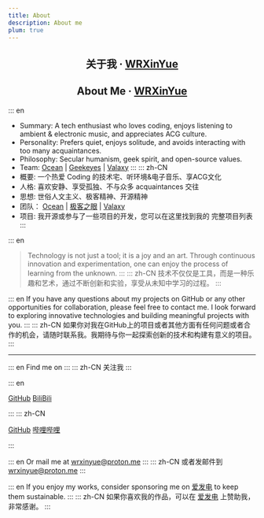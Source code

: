 ```yaml
---
title: About
description: About me
plum: true
---
```


<h2 align="center" lang="zh-CN">
  关于我 ·
  <a href="https://wrxinyue.org/about">WRXinYue</a>
</h2>

<h2 align="center" lang="en">
  About Me ·
  <a href="https://wrxinyue.org/about">WRXinYue</a>
</h2>

::: en
- Summary: A tech enthusiast who loves coding, enjoys listening to ambient & electronic music, and appreciates ACG culture.
- Personality: Prefers quiet, enjoys solitude, and avoids interacting with too many acquaintances.
- Philosophy: Secular humanism, geek spirit, and open-source values.
- Team:
[Ocean](https://oceandev.notion.site/8d46dfeeb5e242fbb8102270ca2f907e?v=836e5f4c8fc14880b0639549eb7e2ecc) |
[Geekeyes](https://www.geekeyes.cn) |
[Valaxy](https://github.com/valaxyjs)
:::
::: zh-CN
- 概要: 一个热爱 Coding 的技术宅、听环境&电子音乐、享ACG文化
- 人格: 喜欢安静、享受孤独、不与众多 acquaintances 交往
- 思想: 世俗人文主义、极客精神、开源精神
- 团队：
[Ocean](https://oceandev.notion.site/8d46dfeeb5e242fbb8102270ca2f907e?v=836e5f4c8fc14880b0639549eb7e2ecc) |
[极客之眼](https://www.geekeyes.cn) |
[Valaxy](https://github.com/valaxyjs)
- 项目: 我开源或参与了一些项目的开发，您可以在这里找到我的 <AppLink to="/projects"><span op75 i-simple-icons-github />完整项目列表</AppLink>
:::

::: en
> Technology is not just a tool; it is a joy and an art. Through continuous innovation and experimentation, one can enjoy the process of learning from the unknown.
:::
::: zh-CN
> 技术不仅仅是工具，而是一种乐趣和艺术，通过不断创新和实验，享受从未知中学习的过程。
:::

::: en
If you have any questions about my projects on GitHub or any other opportunities for collaboration, please feel free to contact me. I look forward to exploring innovative technologies and building meaningful projects with you.
:::
::: zh-CN
如果你对我在GitHub上的项目或者其他方面有任何问题或者合作的机会，请随时联系我。我期待与你一起探索创新的技术和构建有意义的项目。
:::

---

::: en
Find me on
:::
::: zh-CN
关注我
:::

::: en
<p flex="~ gap-3 wrap" class="mt--2!">
  <a href="https://github.com/WRXinYue" target="_blank"><span op75 i-simple-icons-github /> GitHub</a>
  <a href="https://space.bilibili.com/438788541" target="_blank"><span op75 i-simple-icons-bilibili /> BiliBili</a>
</p>
:::
::: zh-CN
<p flex="~ gap-3 wrap" class="mt--2!">
  <a href="https://github.com/WRXinYue" target="_blank"><span op75 i-simple-icons-github /> GitHub</a>
  <a href="https://space.bilibili.com/438788541" target="_blank"><span op75 i-simple-icons-bilibili /> 哔哩哔哩</a>
</p>
:::

::: en
Or mail me at <wrxinyue@proton.me>
:::
::: zh-CN
或者发邮件到 <wrxinyue@proton.me>
:::

::: en
If you enjoy my works, consider sponsoring me on <a href="https://afdian.com/a/wrxinyue" target="_blank"><span i-carbon-lightning class="color-amber" /> 爱发电</a> to keep them sustainable.
:::
::: zh-CN
如果你喜欢我的作品，可以在 <a href="https://afdian.com/a/wrxinyue" target="_blank"><span i-carbon-lightning class="color-amber" /> 爱发电</a> 上赞助我，非常感谢。
:::
